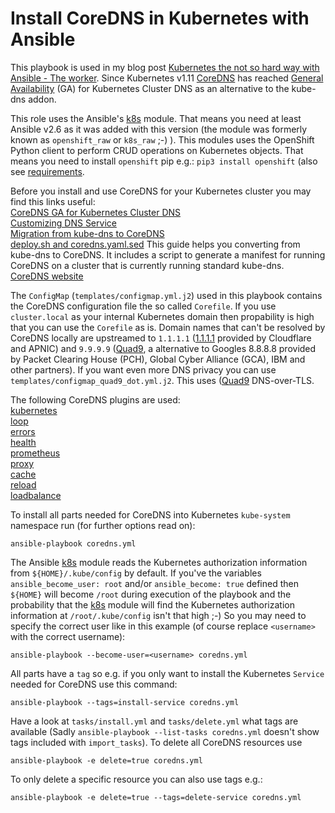 Install CoreDNS in Kubernetes with Ansible
==========================================

This playbook is used in my blog post [Kubernetes the not so hard way with Ansible - The worker](https://www.tauceti.blog/post/kubernetes-the-not-so-hard-way-with-ansible-worker/). Since Kubernetes v1.11 [CoreDNS](https://coredns.io/) has reached [General Availability](https://kubernetes.io/blog/2018/07/10/coredns-ga-for-kubernetes-cluster-dns/) (GA) for Kubernetes Cluster DNS as an alternative to the kube-dns addon.

This role uses the Ansible's [k8s](https://docs.ansible.com/ansible/2.6/modules/k8s_module.html) module. That means you need at least Ansible v2.6 as it was added with this version (the module was formerly known as `openshift_raw` or `k8s_raw` ;-) ). This modules uses the OpenShift Python client to perform CRUD operations on Kubernetes objects. That means you need to install `openshift` pip e.g.: `pip3 install openshift` (also see [requirements](https://docs.ansible.com/ansible/2.6/modules/k8s_module.html#requirements).

Before you install and use CoreDNS for your Kubernetes cluster you may find this links useful:  
[CoreDNS GA for Kubernetes Cluster DNS](https://kubernetes.io/blog/2018/07/10/coredns-ga-for-kubernetes-cluster-dns/)  
[Customizing DNS Service](https://kubernetes.io/docs/tasks/administer-cluster/dns-custom-nameservers/)  
[Migration from kube-dns to CoreDNS](https://coredns.io/2018/05/21/migration-from-kube-dns-to-coredns/)  
[deploy.sh and coredns.yaml.sed](https://github.com/coredns/deployment/tree/master/kubernetes) This guide helps you converting from kube-dns to CoreDNS. It includes a script to generate a manifest for running CoreDNS on a cluster that is currently running standard kube-dns.  
[CoreDNS website](https://coredns.io/)

The `ConfigMap` (`templates/configmap.yml.j2`) used in this playbook contains the CoreDNS configuration file the so called `Corefile`. If you use `cluster.local` as your internal Kubernetes domain then propability is high that you can use the `Corefile` as is. Domain names that can't be resolved by CoreDNS locally are upstreamed to `1.1.1.1` ([1.1.1.1](https://1.1.1.1/) provided by Cloudflare and APNIC) and `9.9.9.9` ([Quad9](https://quad9.net/), a alternative to Googles 8.8.8.8 provided by Packet Clearing House (PCH), Global Cyber Alliance (GCA), IBM and other partners). If you want even more DNS privacy you can use `templates/configmap_quad9_dot.yml.j2`. This uses ([Quad9](https://quad9.net/) DNS-over-TLS.

The following CoreDNS plugins are used:  
[kubernetes](https://coredns.io/plugins/kubernetes/)  
[loop](https://coredns.io/plugins/loop/)  
[errors](https://coredns.io/plugins/errors/)  
[health](https://coredns.io/plugins/health/)  
[prometheus](https://coredns.io/plugins/metrics/)  
[proxy](https://coredns.io/plugins/proxy/)  
[cache](https://coredns.io/plugins/cache/)  
[reload](https://coredns.io/plugins/reload/)  
[loadbalance](https://coredns.io/plugins/loadbalance/)

To install all parts needed for CoreDNS into Kubernetes `kube-system` namespace run (for further options read on):

```
ansible-playbook coredns.yml
```

The Ansible [k8s](https://docs.ansible.com/ansible/2.6/modules/k8s_module.html) module reads the Kubernetes authorization information from `${HOME}/.kube/config` by default. If you've the variables `ansible_become_user: root` and/or `ansible_become: true` defined then `${HOME}` will become `/root` during execution of the playbook and the probability that the [k8s](https://docs.ansible.com/ansible/2.6/modules/k8s_module.html) module will find the Kubernetes authorization information at `/root/.kube/config` isn't that high ;-) So you may need to specify the correct user like in this example (of course replace `<username>` with the correct username):

```
ansible-playbook --become-user=<username> coredns.yml
```

All parts have a `tag` so e.g. if you only want to install the Kubernetes `Service` needed for CoreDNS use this command:

```
ansible-playbook --tags=install-service coredns.yml
```

Have a look at `tasks/install.yml` and `tasks/delete.yml` what tags are available (Sadly `ansible-playbook --list-tasks coredns.yml` doesn't show tags included with `import_tasks`). To delete all CoreDNS resources use

```
ansible-playbook -e delete=true coredns.yml 
```

To only delete a specific resource you can also use tags e.g.:

```
ansible-playbook -e delete=true --tags=delete-service coredns.yml 
```

